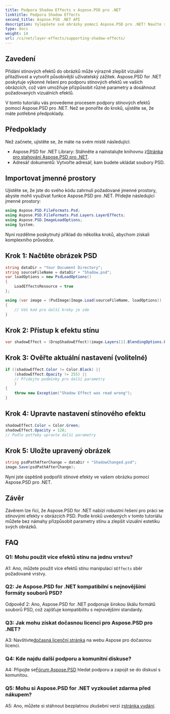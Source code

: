 ```yaml
---
title: Podpora Shadow Effects v Aspose.PSD pro .NET
linktitle: Podpora Shadow Effects
second_title: Aspose.PSD .NET API
description: Vylepšete své obrázky pomocí Aspose.PSD pro .NET! Naučte se podporovat stínové efekty krok za krokem. Stáhněte si nyní pro vizuálně ohromující zážitek.
type: docs
weight: 14
url: /cs/net/layer-effects/supporting-shadow-effects/
---
```

## Zavedení

Přidání stínových efektů do obrázků může výrazně zlepšit vizuální přitažlivost a vytvořit působivější uživatelský zážitek. Aspose.PSD for .NET poskytuje výkonné řešení pro podporu stínových efektů ve vašich obrázcích, což vám umožňuje přizpůsobit různé parametry a dosáhnout požadovaných vizuálních efektů.

V tomto tutoriálu vás provedeme procesem podpory stínových efektů pomocí Aspose.PSD pro .NET. Než se ponoříte do kroků, ujistěte se, že máte potřebné předpoklady.

## Předpoklady

Než začnete, ujistěte se, že máte na svém místě následující:

-  Aspose.PSD for .NET Library: Stáhněte a nainstalujte knihovnu z[Stránka pro stahování Aspose.PSD pro .NET](https://releases.aspose.com/psd/net/).
- Adresář dokumentů: Vytvořte adresář, kam budete ukládat soubory PSD.

## Importovat jmenné prostory

Ujistěte se, že jste do svého kódu zahrnuli požadované jmenné prostory, abyste mohli využívat funkce Aspose.PSD pro .NET. Přidejte následující jmenné prostory:

```csharp
using Aspose.PSD.FileFormats.Psd;
using Aspose.PSD.FileFormats.Psd.Layers.LayerEffects;
using Aspose.PSD.ImageLoadOptions;
using System;
```

Nyní rozdělme poskytnutý příklad do několika kroků, abychom získali komplexního průvodce.

## Krok 1: Načtěte obrázek PSD

```csharp
string dataDir = "Your Document Directory";
string sourceFileName = dataDir + "Shadow.psd";
var loadOptions = new PsdLoadOptions()
{
    LoadEffectsResource = true
};

using (var image = (PsdImage)Image.Load(sourceFileName, loadOptions))
{
    // Váš kód pro další kroky je zde
}
```

## Krok 2: Přístup k efektu stínu

```csharp
var shadowEffect = (DropShadowEffect)(image.Layers[1].BlendingOptions.Effects[0]);
```

## Krok 3: Ověřte aktuální nastavení (volitelné)

```csharp
if ((shadowEffect.Color != Color.Black) ||
    (shadowEffect.Opacity != 255) ||
    // Přidejte podmínky pro další parametry
    )
{
    throw new Exception("Shadow Effect was read wrong");
}
```

## Krok 4: Upravte nastavení stínového efektu

```csharp
shadowEffect.Color = Color.Green;
shadowEffect.Opacity = 128;
// Podle potřeby upravte další parametry
```

## Krok 5: Uložte upravený obrázek

```csharp
string psdPathAfterChange = dataDir + "ShadowChanged.psd";
image.Save(psdPathAfterChange);
```

Nyní jste úspěšně podpořili stínové efekty ve vašem obrázku pomocí Aspose.PSD pro .NET.

## Závěr

Závěrem lze říci, že Aspose.PSD for .NET nabízí robustní řešení pro práci se stínovými efekty v obrázcích PSD. Podle kroků uvedených v tomto tutoriálu můžete bez námahy přizpůsobit parametry stínu a zlepšit vizuální estetiku svých obrázků.

## FAQ

### Q1: Mohu použít více efektů stínu na jednu vrstvu?

 A1: Ano, můžete použít více efektů stínu manipulací s`Effects` sběr požadované vrstvy.

### Q2: Je Aspose.PSD for .NET kompatibilní s nejnovějšími formáty souborů PSD?

Odpověď 2: Ano, Aspose.PSD for .NET podporuje širokou škálu formátů souborů PSD, což zajišťuje kompatibilitu s nejnovějšími standardy.

### Q3: Jak mohu získat dočasnou licenci pro Aspose.PSD pro .NET?

 A3: Navštivte[dočasná licenční stránka](https://purchase.aspose.com/temporary-license/) na webu Aspose pro dočasnou licenci.

### Q4: Kde najdu další podporu a komunitní diskuse?

 A4: Připojte se[Fórum Aspose.PSD](https://forum.aspose.com/c/psd/34) hledat podporu a zapojit se do diskusí s komunitou.

### Q5: Mohu si Aspose.PSD for .NET vyzkoušet zdarma před nákupem?

 A5: Ano, můžete si stáhnout bezplatnou zkušební verzi z[stránka vydání](https://releases.aspose.com/).